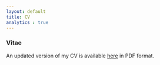 ```yaml
---
layout: default
title: CV
analytics : true
---
```


### Vitae

An updated version of my CV is available <a alt="pdf" href="https://dl.dropboxusercontent.com/u/7256527/CV/academic_cv/casillas_cv.pdf" target='_new'><span class="cv" title="cv">here</span></a> in PDF format.  

<object data="https://dl.dropboxusercontent.com/u/7256527/CV/academic_cv/casillas_cv.pdf" type="application/pdf" width="100%" height="700">
</object>